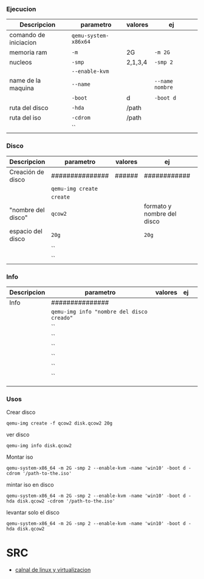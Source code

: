 

### Ejecucion

| Descripcion           | parametro                                 | valores | ej                         |     |
| --------------------- | ----------------------------------------- | ------- | -------------------------- | --- |
| comando de iniciacion | `qemu-system-x86x64`                      |         |                            |     |
| memoria ram           | `-m`                                      | 2G      | `-m 2G `                   |     |
| nucleos               | `-smp`                                    | 2,1,3,4 | `-smp 2`                   |     |
|                       | `--enable-kvm`                            |         |                            |     |
| name de la maquina    | `--name`                                  |         | `--name nombre`            |     |
|                       | `-boot`                                   | d       | `-boot d`                  |     |
| ruta del disco        | `-hda`                                    | /path   |                            |     |
| ruta del iso          | `-cdrom`                                  | /path   |                            |     |
|                       | ``                                        |         |                            |     |


### Disco

| Descripcion           | parametro                                 | valores | ej                         |     |
| --------------------- | ----------------------------------------- | ------- | -------------------------- | --- |
| Creación de disco     | ###############                           | ######  | ############               |     |
|                       | `qemu-img create  `                       |         |                            |     |
|                       | `create `                                 |         |                            |     |
| "nombre del disco"    | `qcow2`                                   |         | formato y nombre del disco |     |
| espacio del disco     | `20g`                                     |         | `20g`                      |     |
|                       | ``                                        |         |                            |     |
|                       | ``                                        |         |                            |     |


### Info

| Descripcion | parametro                                 | valores | ej  |     |
| ----------- | ----------------------------------------- | ------- | --- | --- |
| Info        | ###############                           |         |     |     |
|             | `qemu-img info "nombre del disco creado"` |         |     |     |
|             | ``                                        |         |     |     |
|             | ``                                        |         |     |     |
|             | ``                                        |         |     |     |
|             | ``                                        |         |     |     |
|             | ``                                        |         |     |     |
|             | ``                                        |         |     |     |
|             |                                           |         |     |     |
|             |                                           |         |     |     |



### Usos

Crear disco
```
qemu-img create -f qcow2 disk.qcow2 20g
```

ver disco
```
qemu-img info disk.qcow2
```

Montar iso
```
qemu-system-x86_64 -m 2G -smp 2 --enable-kvm -name 'win10' -boot d -cdrom '/path-to-the.iso'
```

mintar iso en disco
```
qemu-system-x86_64 -m 2G -smp 2 --enable-kvm -name 'win10' -boot d -hda disk.qcow2 -cdrom '/path-to-the.iso'
```

levantar solo el disco
```
qemu-system-x86_64 -m 2G -smp 2 --enable-kvm -name 'win10' -boot d -hda disk.qcow2
```



# SRC

- [calnal de linux y virtualizacion](https://www.youtube.com/watch?v=hG0uougZ_J0&list=PLxJguiVqgxl8J0SkbeUW9z0kby5thRNSp)


